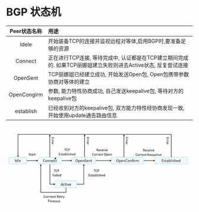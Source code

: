 # BGP 状态机
|Peer状态名称|用途|
|:---:|:---|
|Idele|开始装备TCP的连接并监视远程对等体,启用BGP时,要准备足够的资源|
|Connect|正在进行TCP连接, 等待完成中, 认证都是在TCP建立期间完成的. 如果TCP丽娜姐建立失败则进去Active状态, 反复尝试连接|
|OpenSent|TCP丽娜姐已经建立成功, 开始发送Open包, Open包携带参数协商对等体的建立|
|OpenCongirm|参数, 能力特性协商成功, 自己发送keepalive包, 等待对方的keepalive包|
|establish|已经收到对方的keepalive包, 双方能力特性经协商发现一致, 开始使用update通告路由信息|

![](../image/BGP/150603.png)
